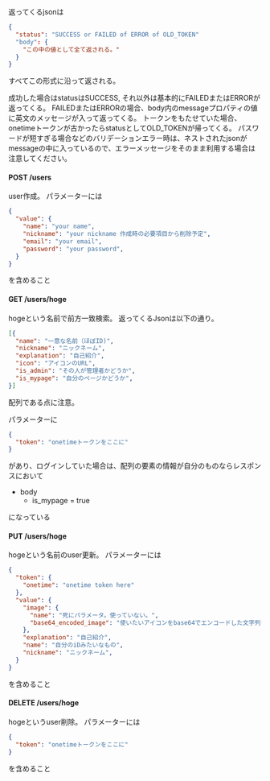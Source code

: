 返ってくるjsonは
```json
{
  "status": "SUCCESS or FAILED of ERROR of OLD_TOKEN"
  "body": {
    "この中の値として全て返される。"
  }
}
```
すべてこの形式に沿って返される。

成功した場合はstatusはSUCCESS, それ以外は基本的にFAILEDまたはERRORが返ってくる。
FAILEDまたはERRORの場合、body内のmessageプロパティの値に英文のメッセージが入って返ってくる。
トークンをもたせていた場合、onetimeトークンが古かったらstatusとしてOLD_TOKENが帰ってくる。
パスワードが短すぎる場合などのバリデーションエラー時は、ネストされたjsonがmessageの中に入っているので、エラーメッセージをそのまま利用する場合は注意してください。

#### POST /users
user作成。
パラメーターには
```json
{
  "value": {
    "name": "your name",
    "nickname": "your nickname 作成時の必要項目から削除予定",
    "email": "your email",
    "password": "your password",
  }
}
```

を含めること

#### GET /users/hoge
hogeという名前で前方一致検索。
返ってくるJsonは以下の通り。

```json
[{
  "name": "一意な名前（ほぼID)",
  "nickname": "ニックネーム",
  "explanation": "自己紹介",
  "icon": "アイコンのURL",
  "is_admin": "その人が管理者かどうか",
  "is_mypage": "自分のページかどうか",
}]
```
配列である点に注意。

パラメーターに

```json
{
  "token": "onetimeトークンをここに"
}
```

があり、ログインしていた場合は、配列の要素の情報が自分のものならレスポンスにおいて
- body
  - is_mypage = true

になっている

#### PUT /users/hoge
hogeという名前のuser更新。
パラメーターには
```json
{
  "token": {
    "onetime": "onetime token here"
  },
  "value": {
    "image": {
      "name": "死にパラメータ。使っていない。",
      "base64_encoded_image": "使いたいアイコンをbase64でエンコードした文字列をここに置く"
    },
    "explanation": "自己紹介",
    "name": "自分のiDみたいなもの",
    "nickname": "ニックネーム",
  }
}
```

を含めること

#### DELETE /users/hoge
hogeというuser削除。
パラメーターには
```json
{
  "token": "onetimeトークンをここに"
}
```
を含めること
